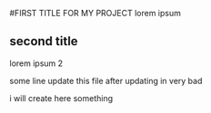 #FIRST TITLE FOR MY PROJECT
lorem ipsum 

## second title
lorem ipsum 2

some line update this file after updating in very bad

i will create here something
